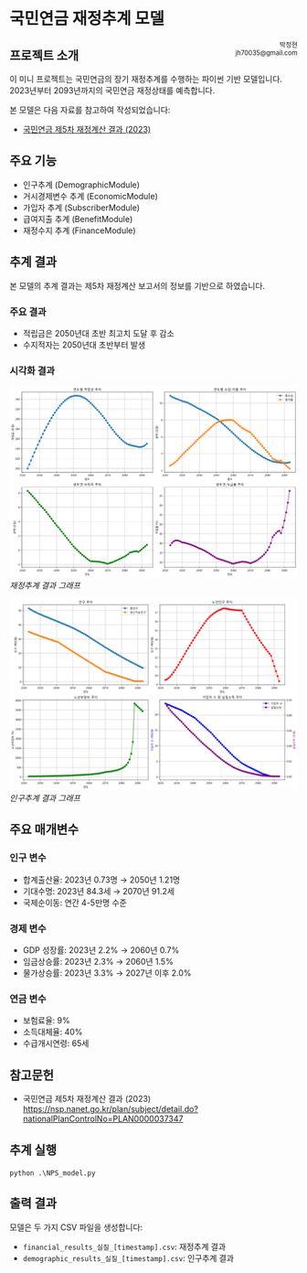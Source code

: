 # 국민연금 재정추계 모델 



<div style="float: right; font-size: 0.8em; text-align: right;">
박정현<br>
jh70035@gmail.com<br>

</div>



## 프로젝트 소개
이 미니 프로젝트는 국민연금의 장기 재정추계를 수행하는 파이썬 기반 모델입니다. 2023년부터 2093년까지의 국민연금 재정상태를 예측합니다.

본 모델은 다음 자료를 참고하여 작성되었습니다:
- [국민연금 제5차 재정계산 결과 (2023)](https://nsp.nanet.go.kr/plan/subject/detail.do?nationalPlanControlNo=PLAN0000037347)


## 주요 기능
- 인구추계 (DemographicModule)
- 거시경제변수 추계 (EconomicModule)
- 가입자 추계 (SubscriberModule)
- 급여지출 추계 (BenefitModule)
- 재정수지 추계 (FinanceModule)


## 추계 결과
본 모델의 추계 결과는 제5차 재정계산 보고서의 정보를 기반으로 하였습니다.

### 주요 결과
- 적립금은 2050년대 초반 최고치 도달 후 감소
- 수지적자는 2050년대 초반부터 발생

### 시각화 결과
![재정추계 결과](./images/financial_projection_241745.png)
*재정추계 결과 그래프*

![인구추계 결과](./images/demographic_projection_241745.png)
*인구추계 결과 그래프*


## 주요 매개변수
### 인구 변수
- 합계출산율: 2023년 0.73명 → 2050년 1.21명
- 기대수명: 2023년 84.3세 → 2070년 91.2세
- 국제순이동: 연간 4-5만명 수준

### 경제 변수
- GDP 성장률: 2023년 2.2% → 2060년 0.7%
- 임금상승률: 2023년 2.3% → 2060년 1.5%
- 물가상승률: 2023년 3.3% → 2027년 이후 2.0%

### 연금 변수
- 보험료율: 9%
- 소득대체율: 40%
- 수급개시연령: 65세

## 참고문헌
- 국민연금 제5차 재정계산 결과 (2023)
https://nsp.nanet.go.kr/plan/subject/detail.do?nationalPlanControlNo=PLAN0000037347



## 추계 실행
```python .\NPS_model.py```


## 출력 결과
모델은 두 가지 CSV 파일을 생성합니다:
- `financial_results_실질_[timestamp].csv`: 재정추계 결과
- `demographic_results_실질_[timestamp].csv`: 인구추계 결과